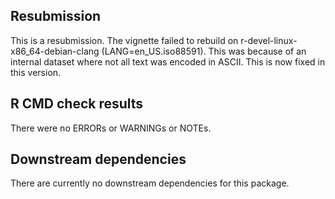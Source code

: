 ## Resubmission
This is a resubmission. The vignette failed to rebuild on r-devel-linux-x86_64-debian-clang (LANG=en_US.iso88591). This was because of an internal dataset where not all text was encoded in ASCII. This is now fixed in this version. 


## R CMD check results
There were no ERRORs or WARNINGs or NOTEs.


## Downstream dependencies
There are currently no downstream dependencies for this package.
